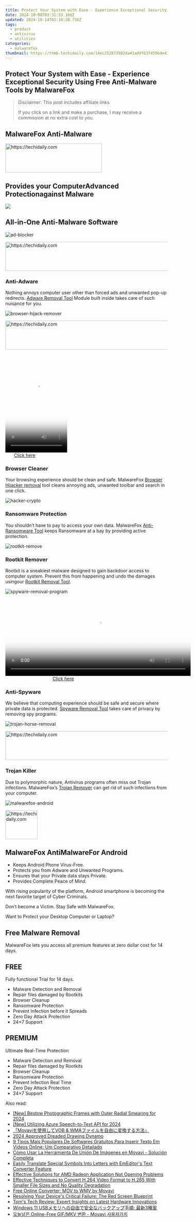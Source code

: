 ```yaml
---
title: Protect Your System with Ease - Experience Exceptional Security Using Free Anti-Malware Tools by MalwareFox
date: 2024-10-08T03:31:33.166Z
updated: 2024-10-14T02:18:28.736Z
tags:
  - product
  - antivirus
  - utilities
categories:
  - malwarefox
thumbnail: https://thmb.techidaily.com/14ec252872982da41ad9f63f459b4e43e487f639283132cbb2c57561289fd670.jpg
---
```


## Protect Your System with Ease - Experience Exceptional Security Using Free Anti-Malware Tools by MalwareFox

>  Disclaimer: This post includes affiliate links
>
>  If you click on a link and make a purchase, I may receive a commission at no extra cost to you.
>

## ​MalwareFox Anti-Malware

<!-- affiliate ads begin -->
<a href="https://aligracehair.sjv.io/c/5597632/1918698/19272" target="_top" id="1918698">
  <img src="//a.impactradius-go.com/display-ad/19272-1918698" border="0" alt="https://techidaily.com" width="300" height="90"/>
</a>
<img height="0" width="0" src="https://aligracehair.sjv.io/i/5597632/1918698/19272" style="position:absolute;visibility:hidden;" border="0" />
<!-- affiliate ads end -->

## Provides your ComputerAdvanced ​Protectionagainst Malware

![](https://malwarefox.com/wp-content/uploads/2017/03/laptop_fox_24_new.png)

## ​All-in-One Anti-Malware Software

![](https://malwarefox.com/wp-content/uploads/2018/07/ad-blocker.png "ad-blocker")

<!-- affiliate ads begin -->
<a href="https://imp.i110150.net/c/5597632/798161/11305" target="_top" id="798161">
  <img src="//a.impactradius-go.com/display-ad/11305-798161" border="0" alt="https://techidaily.com" width="728" height="90"/>
</a>
<img height="0" width="0" src="https://imp.i110150.net/i/5597632/798161/11305" style="position:absolute;visibility:hidden;" border="0" />
<!-- affiliate ads end -->

### Anti-​Adware

​Nothing ​annoys computer user other than forced ads and unwanted pop-up redirects. ​[Adware Removal Tool](https://tools.techidaily.com/malwarefox/products/) Module built inside takes care of such nuisance for you.

![](https://malwarefox.com/wp-content/uploads/2018/07/browser-hijack-remover.png "browser-hijack-remover")

<!-- affiliate ads begin -->
<a href="https://ephamedtechinc.pxf.io/c/5597632/2136627/26400" target="_top" id="2136627">
  <img src="//a.impactradius-go.com/display-ad/26400-2136627" border="0" alt="https://techidaily.com" width="728" height="90"/>
</a>
<img height="0" width="0" src="https://ephamedtechinc.pxf.io/i/5597632/2136627/26400" style="position:absolute;visibility:hidden;" border="0" />
<!-- affiliate ads end -->

<!-- affiliate ads begin -->
<span id="1702748">
					<video width="192" height="320" style="cursor:pointer"
           poster="//a.impactradius-go.com/display-clicktoplayimage/1702748.png"
           onclick="if(!this.playClicked){this.play();this.setAttribute('controls',true);this.playClicked=true;}">
	   <source src="//a.impactradius-go.com/display-ad/18544-1702748">
	   <img src="//a.impactradius-go.com/display-clicktoplayimage/1702748.png" style="border: none; height: 100%; width: 100%; object-fit: contain">
	</video>
	<div style="width:120px;text-align:center"><a href="javascript:window.open(decodeURIComponent('https%3A%2F%2Ftwopages.pxf.io%2Fc%2F5597632%2F1702748%2F18544'), '_blank');void(0);">Click here</a></div>
</span>
<img height="0" width="0" src="https://imp.pxf.io/i/5597632/1702748/18544" style="position:absolute;visibility:hidden;" border="0" />
<!-- affiliate ads end -->

### Browser Cleaner

Your browsing experience should be clean and safe. MalwareFox [Browser Hijacker remov​al](https://tools.techidaily.com/malwarefox/products/) tool cleans annoying ads, unwanted toolbar and search in one click.

![](https://malwarefox.com/wp-content/uploads/2018/07/hacker-crypto.png "hacker-crypto")

### ​Ransomware Protection

You shouldn’t have to pay to access your own data. MalwareFox [Anti-Ransomware Tool](https://tools.techidaily.com/malwarefox/products/) keeps Ransomware at a bay by providing active protection.

![](https://malwarefox.com/wp-content/uploads/2018/07/rootkit-remove.png "rootkit-remove")

### ​Rootkit Remover

​Rootkit is a sneakiest malware designed to gain backdoor access to computer system. Prevent this from happening and undo the damages using ​our [Rootkit Remo​val Tool](https://tools.techidaily.com/malwarefox/products/).

![](https://malwarefox.com/wp-content/uploads/2018/07/spyware-removal-program.png "spyware-removal-program")

<!-- affiliate ads begin -->
<span id="1983584">
					<video width="576" height="240" style="cursor:pointer"
           poster="//a.impactradius-go.com/display-clicktoplayimage/1983584.png"
           onclick="if(!this.playClicked){this.play();this.setAttribute('controls',true);this.playClicked=true;}">
	   <source src="//a.impactradius-go.com/display-ad/22993-1983584">
	   <img src="//a.impactradius-go.com/display-clicktoplayimage/1983584.png" style="border: none; height: 100%; width: 100%; object-fit: contain">
	</video>
	<div style="width:360px;text-align:center"><a href="javascript:window.open(decodeURIComponent('https%3A%2F%2Fhomestyler.sjv.io%2Fc%2F5597632%2F1983584%2F22993'), '_blank');void(0);">Click here</a></div>
</span>
<img height="0" width="0" src="https://imp.pxf.io/i/5597632/1983584/22993" style="position:absolute;visibility:hidden;" border="0" />
<!-- affiliate ads end -->

### ​Anti-Spyware

​We believe that computing experience should be safe and secure where private data is protected. [Spyware Removal Tool](https://tools.techidaily.com/malwarefox/products/) takes care of privacy by removing spy programs.

![](https://malwarefox.com/wp-content/uploads/2018/07/trojan-horse-removal.png "trojan-horse-removal")

<!-- affiliate ads begin -->
<a href="https://ephamedtechinc.pxf.io/c/5597632/2137205/26400" target="_top" id="2137205">
  <img src="//a.impactradius-go.com/display-ad/26400-2137205" border="0" alt="https://techidaily.com" width="728" height="90"/>
</a>
<img height="0" width="0" src="https://ephamedtechinc.pxf.io/i/5597632/2137205/26400" style="position:absolute;visibility:hidden;" border="0" />
<!-- affiliate ads end -->

### ​​Trojan Killer

​Due to polymorphic nature, Antivirus programs often miss out Trojan ​infections. MalwareFox’s [Trojan Remover](https://tools.techidaily.com/malwarefox/products/) can get rid of such infections from your computer.

![](https://malwarefox.com/wp-content/uploads/2018/07/malwarefox-android.png "malwarefox-android")

<!-- affiliate ads begin -->
<a href="https://bluettius.sjv.io/c/5597632/2148619/17108" target="_top" id="2148619">
  <img src="//a.impactradius-go.com/display-ad/17108-2148619" border="0" alt="https://techidaily.com" width="100" height="90"/>
</a>
<img height="0" width="0" src="https://bluettius.sjv.io/i/5597632/2148619/17108" style="position:absolute;visibility:hidden;" border="0" />
<!-- affiliate ads end -->

## MalwareFox AntiMalware**For Android**

* ​Keeps Android Phone Virus-Free.
* ​Protects you from Adware and Unwanted Programs.
* ​Ensures that your Private data stays Private.
* Provides ​Complete Peace of Mind.

​With rising popularity of the platform, Android smartphone​ is becoming the next favorite target of Cyber Criminals.

Don’t become a Victim. Stay Safe with MalwareFox.

​Want to Protect your Desktop Computer or Laptop?

## Free Malware Removal

MalwareFox lets you access all premium features at zero dollar cost for 14 days.

## FREE

Fully functional Trial for 14 days.

* Malware Detection and Removal
* Repair files damaged by Rootkits
* Browser Cleanup
* Ransomware Protection
* Prevent Infection before it Spreads
* Zero Day Attack Protection
* 24×7 Support

## PREMIUM

Ultimate Real-Time Protection

* Malware Detection and Removal
* Repair files damaged by Rootkits
* Browser Cleanup
* Ransomware Protection
* Prevent Infection Real Time
* Zero Day Attack Protection
* 24×7 Support

<ins class="adsbygoogle"
     style="display:block"
     data-ad-format="autorelaxed"
     data-ad-client="ca-pub-7571918770474297"
     data-ad-slot="1223367746"></ins>

<ins class="adsbygoogle"
     style="display:block"
     data-ad-client="ca-pub-7571918770474297"
     data-ad-slot="8358498916"
     data-ad-format="auto"
     data-full-width-responsive="true"></ins>

<span class="atpl-alsoreadstyle">Also read:</span>
<div><ul>
<li><a href="https://fox-boxes.techidaily.com/new-bestow-photographic-frames-with-outer-radial-smearing-for-2024/"><u>[New] Bestow Photographic Frames with Outer Radial Smearing for 2024</u></a></li>
<li><a href="https://fox-hovers.techidaily.com/new-utilizing-azure-speech-to-text-api-for-2024/"><u>[New] Utilizing Azure Speech-to-Text API for 2024</u></a></li>
<li><a href="https://win-wonderful.techidaily.com/movavivob-and-wma/"><u>「Movaviを使用してVOB & WMAファイルを自由に変換する方法」</u></a></li>
<li><a href="https://fox-boxes.techidaily.com/2024-approved-dreaded-drawing-dynamo/"><u>2024 Approved Dreaded Drawing Dynamo</u></a></li>
<li><a href="https://win-wonderful.techidaily.com/9-tipos-mais-populares-de-softwares-gratuitos-para-inserir-texto-em-videos-online-um-comparativo-detailado/"><u>9 Tipos Mais Populares De Softwares Gratuitos Para Inserir Texto Em Vídeos Online: Um Comparativo Detailado</u></a></li>
<li><a href="https://win-wonderful.techidaily.com/como-usar-la-herramienta-de-union-de-imagenes-en-movavi-solucion-completa/"><u>Cómo Usar La Herramienta De Unión De Imágenes en Movavi - Solución Completa</u></a></li>
<li><a href="https://win-wonderful.techidaily.com/easily-translate-special-symbols-into-letters-with-emeditors-text-converter-feature/"><u>Easily Translate Special Symbols Into Letters with EmEditor's Text Converter Feature</u></a></li>
<li><a href="https://win-blog.techidaily.com/effective-solutions-for-amd-radeon-application-not-opening-problems/"><u>Effective Solutions for AMD Radeon Application Not Opening Problems</u></a></li>
<li><a href="https://blog-min.techidaily.com/effective-techniques-to-convert-h264-video-format-to-h265-with-smaller-file-sizes-and-no-quality-degradation/"><u>Effective Techniques to Convert H.264 Video Format to H.265 With Smaller File Sizes and No Quality Degradation</u></a></li>
<li><a href="https://win-wonderful.techidaily.com/free-online-converter-mov-to-wmv-by-movavi/"><u>Free Online Converter: MOV to WMV by Movavi</u></a></li>
<li><a href="https://win-howtos.techidaily.com/resolving-your-devices-critical-failure-the-red-screen-blueprint/"><u>Resolving Your Device's Critical Failure: The Red Screen Blueprint</u></a></li>
<li><a href="https://hardware-tips.techidaily.com/toms-tech-review-expert-insights-on-latest-hardware-innovations/"><u>Tom's Tech Review: Expert Insights on Latest Hardware Innovations</u></a></li>
<li><a href="https://fox-within.techidaily.com/1728489049620-windows-11-usb-3/"><u>Windows 11 USBメモリへの自由で安全なバックアップ手順: 最新3種案</u></a></li>
<li><a href="https://win-wonderful.techidaily.com/online-free-gifmkv-movavi/"><u>오늘날은 Online-Free GIF/MKV 변환 - Movavi 사용자가치</u></a></li>
</ul></div>

